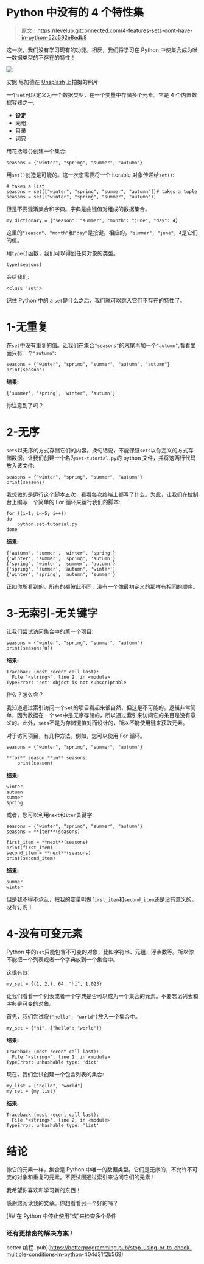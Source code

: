 # Python 中没有的 4 个特性集

> 原文：<https://levelup.gitconnected.com/4-features-sets-dont-have-in-python-52c592e8edb8>

这一次，我们没有学习现有的功能。相反，我们将学习在 Python 中使集合成为唯一数据类型的不存在的特性！

![](img/dddb8564424cc9fe9a10af2227534e59.png)

安妮·尼加德在 [Unsplash](https://unsplash.com?utm_source=medium&utm_medium=referral) 上拍摄的照片

一个`set`可以定义为一个数据类型，在一个变量中存储多个元素。它是 4 个内置数据容器之一:

*   **设定**
*   元组
*   目录
*   词典

用花括号`{}`创建一个集合:

```
seasons = {"winter", "spring", "summer", "autumn"}
```

用`set()`创造是可能的。这一次您需要将一个 iterable 对象传递给`set()`:

```
# takes a list
seasons = set(["winter", "spring", "summer", "autumn"])# takes a tuple
seasons = set(("winter", "spring", "summer", "autumn"))
```

但是不要混淆集合和字典。字典是由键值对组成的数据集合。

```
my_dictionary = {"season": "summer", "month": "june", "day": 4}
```

这里的`"season"`、`"month"`和`"day"`是按键。相应的，`"summer"`，`"june"`，`4`是它们的值。

用`type()`函数，我们可以得到任何对象的类型。

```
type(seasons)
```

会给我们:

```
<class 'set'>
```

记住 Python 中的 a `set`是什么之后，我们就可以跳入它们不存在的特性了。

# 1-无重复

在`set`中没有重复的值。让我们在集合`"seasons"`的末尾再加一个`"autumn"`,看看里面只有一个`"autumn"`:

```
seasons = {"winter", "spring", "summer", "autumn", "autumn"}
print(seasons)
```

**结果:**

```
{'summer', 'spring', 'winter', 'autumn'}
```

你注意到了吗？

# 2-无序

`sets`以无序的方式存储它们的内容。换句话说，不能保证`sets`以你定义的方式存储数据。让我们创建一个名为`set-tutorial.py`的 python 文件，并将这两行代码放入该文件:

```
seasons = {"winter", "spring", "summer", "autumn"}
print(seasons)
```

我想做的是运行这个脚本五次，看看每次终端上都写了什么。为此，让我们在控制台上编写一个简单的 For 循环来运行我们的脚本:

```
for ((i=1; i<=5; i++))
do
    python set-tutorial.py
done
```

**结果:**

```
{'autumn', 'summer', 'winter', 'spring'}
{'winter', 'summer', 'spring', 'autumn'}
{'spring', 'winter', 'summer', 'autumn'}
{'spring', 'summer', 'autumn', 'winter'}
{'winter', 'spring', 'autumn', 'summer'}
```

正如你所看到的，所有的都彼此不同，没有一个像最初定义的那样有相同的顺序。

# 3-无索引-无关键字

让我们尝试访问集合中的第一个项目:

```
seasons = {"winter", "spring", "summer", "autumn"}
print(seasons[0])
```

**结果:**

```
Traceback (most recent call last):
  File "<string>", line 2, in <module>
TypeError: 'set' object is not subscriptable
```

什么？怎么会？

我知道通过索引访问一个`set`的项目看起来很自然，但这是不可能的。逻辑非常简单，因为数据在一个`set`中是无序存储的，所以通过索引来访问它的条目是没有意义的。此外，`sets`不是为存储键值对而设计的，所以不能使用键来获取元素。

对于访问项目，有几种方法。例如，您可以使用 For 循环。

```
seasons = {"winter", "spring", "summer", "autumn"}

**for** season **in** seasons:
    print(season)
```

**结果:**

```
winter
autumn
summer
spring
```

或者，您可以利用`next`和`iter`关键字:

```
seasons = {"winter", "spring", "summer", "autumn"}
seasons = **iter**(seasons)

first_item = **next**(seasons)
print(first_item)
second_item = **next**(seasons)
print(second_item)
```

**结果:**

```
summer
winter
```

但是我不得不承认，把我的变量叫做`first_item`和`second_item`还是没有意义的。没有订购！

# 4-没有可变元素

Python 中的`set`只能包含不可变的对象，比如字符串、元组、浮点数等。所以你不能把一个列表或者一个字典放到一个集合中。

这很有效:

```
my_set = {(1, 2,), 64, "hi", 1.023}
```

让我们看看一个列表或者一个字典是否可以成为一个集合的元素。不要忘记列表和字典是可变的对象。

首先，我们尝试将`{"hello": "world"}`放入一个集合中。

```
my_set = {"hi", {"hello": "world"}}
```

**结果:**

```
Traceback (most recent call last):
  File "<string>", line 1, in <module>
TypeError: unhashable type: 'dict'
```

现在，我们尝试创建一个包含列表的集合:

```
my_list = ["hello", "world"]
my_set = {my_list}
```

**结果:**

```
Traceback (most recent call last):
  File "<string>", line 2, in <module>
TypeError: unhashable type: 'list'
```

# 结论

像它的元素一样，集合是 Python 中唯一的数据类型。它们是无序的，不允许不可变的对象和重复的元素。不要试图通过索引来访问它们的元素！

我希望你喜欢和学习新的东西！

感谢您阅读我的文章。你想看看另一个好的吗？

[](https://betterprogramming.pub/stop-using-or-to-check-multiple-conditions-in-python-404d31f2b569) [## 在 Python 中停止使用“或”来检查多个条件

### 还有更精密的解决方案！

better 编程. pub](https://betterprogramming.pub/stop-using-or-to-check-multiple-conditions-in-python-404d31f2b569)